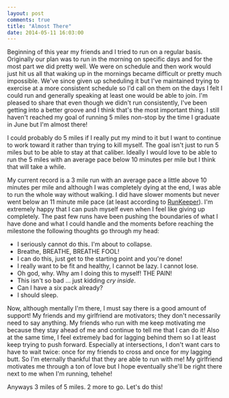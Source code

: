 ```yaml
---
layout: post
comments: true
title: "Almost There"
date: 2014-05-11 16:03:00
---
```


Beginning of this year my friends and I tried to run on a regular basis.
Originally our plan was to run in the morning on specific days and for the most
part we did pretty well. We were on schedule and then work would just hit us
all that waking up in the mornings became difficult or pretty much impossible.
We've since given up scheduling it but I've maintained trying to exercise at
a more consistent schedule so I'd call on them on the days I felt I could run
and generally speaking at least one would be able to join. I'm pleased to share
that even though we didn't run consistently, I've been getting into a better
groove and I think that's the most important thing. I still haven't reached
my goal of running 5 miles non-stop by the time I graduate in June but I'm
almost there!

<!--more-->

I could probably do 5 miles if I really put my mind to it but I want to continue
to work toward it rather than trying to kill myself. The goal isn't just to
run 5 miles but to be able to stay at that caliber. Ideally I would love to be
able to run the 5 miles with an average pace below 10 minutes per mile but I
think that will take a while.

My current record is a 3 mile run with an average pace a little above 10 minutes
per mile and although I was completely dying at the end, I was able to run the
whole way without walking. I did have slower moments but never went below an
11 minute mile pace (at least according to [RunKeeper][1]). I'm extremely happy
that I can push myself even when I feel like giving up completely. The past
few runs have been pushing the boundaries of what I have done and what I could
handle and the moments before reaching the milestone the following thoughts go
through my head:

* I seriously cannot do this. I'm about to collapse.
* Breathe, BREATHE, BREATHE FOOL!
* I can do this, just get to the starting point and you're done!
* I really want to be fit and healthy, I cannot be lazy. I cannot lose.
* Oh god, why. Why am I doing this to myself! THE PAIN!
* This isn't so bad ... just kidding *cry inside*.
* Can I have a six pack already?
* I should sleep.

Now, although mentally I'm there, I must say there is a good amount of support!
My friends and my girlfriend are motivators; they don't necessarily need to say
anything. My friends who run with me keep motivating me because they stay ahead
of me and continue to tell me that I can do it! Also at the same time, I feel
extremely bad for lagging behind them so I at least keep trying to push forward.
Especially at intersections, I don't want cars to have to wait twice: once for
my friends to cross and once for my lagging butt. So I'm eternally thankful that
they are able to run with me! My girlfriend motivates me through a ton of love
but I hope eventually she'll be right there next to me when I'm running, tehehe!

Anyways 3 miles of 5 miles. 2 more to go. Let's do this!

[1]: http://runkeeper.com/